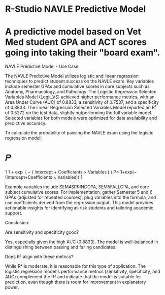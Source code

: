 # R-Studio NAVLE Predictive Model
# A predictive model based on Vet Med student GPA and ACT scores going into taking their "board exam".

NAVLE Predictive Model - Use Case

The NAVLE Predictive Model utilizes logistic and linear regression techniques to predict student success on the NAVLE exam. Key variables include semester GPAs and cumulative scores in core subjects such as Anatomy, Pharmacology, and Pathology. The Logistic Regression Selected Variables Model (Logit_VS) achieved higher performance metrics, with an Area Under Curve (AUC) of 0.8833, a sensitivity of 0.7537, and a specificity of 0.8833. The Linear Regression Selected Variables Model reported an R² of 0.5272 on the test data, slightly outperforming the full variable model. Selected variables for both models were optimized for data availability and predictive accuracy.

To calculate the probability of passing the NAVLE exam using the logistic regression model:

𝑃
=
1
1
+
exp
⁡
(
−
(
Intercept
+
Coefficients × Variables
)
)
P= 
1+exp(−(Intercept+Coefficients × Variables))
1
​

Example variables include SEM4SPRINGGPA, SEM5FALLGPA, and core subject cumulative scores. For implementation, gather Semester 5 and 6 GPAs (adjusted for repeated courses), plug variables into the formula, and use coefficients derived from the regression output. This model provides actionable insights for identifying at-risk students and tailoring academic support.

Conclusion:

Are sensitivity and specificity good? 
  
  Yes, especially given the high AUC (0.8833). The model is well-balanced in distinguishing between passing and failing candidates.

Does R² align with these metrics? 
  
  While R² is moderate, it is reasonable for this type of application. The logistic regression model's performance metrics (sensitivity, specificity, and AUC) complement the R² and indicate that the model is suitable for        prediction, even though there is room for improvement in explanatory power.
